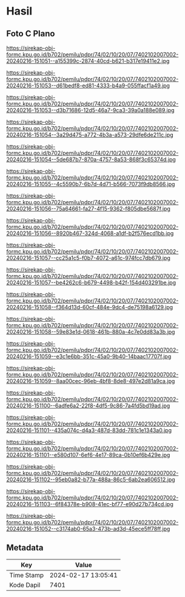 # Hasil

## Foto C Plano

https://sirekap-obj-formc.kpu.go.id/b702/pemilu/pdpr/74/02/10/20/07/7402102007002-20240216-151051--a155399c-2874-40cd-b621-b317e19411e2.jpg

https://sirekap-obj-formc.kpu.go.id/b702/pemilu/pdpr/74/02/10/20/07/7402102007002-20240216-151053--d61bedf8-ed81-4333-b4a9-055ffacf1a49.jpg

https://sirekap-obj-formc.kpu.go.id/b702/pemilu/pdpr/74/02/10/20/07/7402102007002-20240216-151053--d3b71686-12d5-46a7-9ca3-39a0a188e089.jpg

https://sirekap-obj-formc.kpu.go.id/b702/pemilu/pdpr/74/02/10/20/07/7402102007002-20240216-151054--3a29d475-a772-4b3a-a573-29dfe6de211c.jpg

https://sirekap-obj-formc.kpu.go.id/b702/pemilu/pdpr/74/02/10/20/07/7402102007002-20240216-151054--5de687b7-870a-4757-8a53-868f3c65374d.jpg

https://sirekap-obj-formc.kpu.go.id/b702/pemilu/pdpr/74/02/10/20/07/7402102007002-20240216-151055--4c5590b7-6b7d-4d71-b566-7073f9db8566.jpg

https://sirekap-obj-formc.kpu.go.id/b702/pemilu/pdpr/74/02/10/20/07/7402102007002-20240216-151056--75a64661-fa27-4f15-9362-f805dbe5687f.jpg

https://sirekap-obj-formc.kpu.go.id/b702/pemilu/pdpr/74/02/10/20/07/7402102007002-20240216-151056--8920b467-324d-4068-a1df-b2f576ecd1bb.jpg

https://sirekap-obj-formc.kpu.go.id/b702/pemilu/pdpr/74/02/10/20/07/7402102007002-20240216-151057--cc25a1c5-f0b7-4072-a61c-974fcc7db679.jpg

https://sirekap-obj-formc.kpu.go.id/b702/pemilu/pdpr/74/02/10/20/07/7402102007002-20240216-151057--be4262c6-b679-4498-b42f-154d403291be.jpg

https://sirekap-obj-formc.kpu.go.id/b702/pemilu/pdpr/74/02/10/20/07/7402102007002-20240216-151058--f364d13d-60cf-484e-9dc4-de75198a6129.jpg

https://sirekap-obj-formc.kpu.go.id/b702/pemilu/pdpr/74/02/10/20/07/7402102007002-20240216-151058--59e83e1d-0618-461b-880a-4c7e0dd83a3b.jpg

https://sirekap-obj-formc.kpu.go.id/b702/pemilu/pdpr/74/02/10/20/07/7402102007002-20240216-151059--e3c1e6bb-351c-45a0-9b40-14baac17707f.jpg

https://sirekap-obj-formc.kpu.go.id/b702/pemilu/pdpr/74/02/10/20/07/7402102007002-20240216-151059--8aa00cec-96eb-4bf8-8de8-497e2d81a9ca.jpg

https://sirekap-obj-formc.kpu.go.id/b702/pemilu/pdpr/74/02/10/20/07/7402102007002-20240216-151100--6adfe6a2-22f8-4df5-9c86-7a4fd5bd19ad.jpg

https://sirekap-obj-formc.kpu.go.id/b702/pemilu/pdpr/74/02/10/20/07/7402102007002-20240216-151101--435a074c-d4a3-487d-83dd-781c1e1343a0.jpg

https://sirekap-obj-formc.kpu.go.id/b702/pemilu/pdpr/74/02/10/20/07/7402102007002-20240216-151101--e580d107-6ef6-4e17-89ca-0b10ef6b429e.jpg

https://sirekap-obj-formc.kpu.go.id/b702/pemilu/pdpr/74/02/10/20/07/7402102007002-20240216-151102--95eb0a82-b77a-488a-86c5-6ab2ea606512.jpg

https://sirekap-obj-formc.kpu.go.id/b702/pemilu/pdpr/74/02/10/20/07/7402102007002-20240216-151103--6f84378e-b908-41ec-bf77-e90d27b734cd.jpg

https://sirekap-obj-formc.kpu.go.id/b702/pemilu/pdpr/74/02/10/20/07/7402102007002-20240216-151052--c3174ab0-65a3-473b-ad3d-45ece5ff78ff.jpg


## Metadata

| Key        | Value               |
| ---------- | ------------------- |
| Time Stamp | 2024-02-17 13:05:41 |
| Kode Dapil | 7401                |



